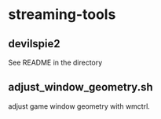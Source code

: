 # streaming-tools

## devilspie2
See README in the directory

## adjust_window_geometry.sh
adjust game window geometry with wmctrl.
